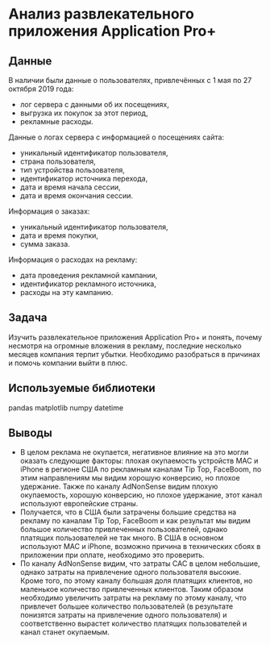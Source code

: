 # Анализ развлекательного приложения Application Pro+

## Данные
В наличии были данные о пользователях, привлечённых с 1 мая по 27 октября 2019 года:
* лог сервера с данными об их посещениях,
* выгрузка их покупок за этот период,
* рекламные расходы.

Данные о логах сервера с информацией о посещениях сайта:
* уникальный идентификатор пользователя,
* страна пользователя,
* тип устройства пользователя,
* идентификатор источника перехода,
* дата и время начала сессии,
* дата и время окончания сессии.

Информация о заказах:
* уникальный идентификатор пользователя,
* дата и время покупки,
* сумма заказа.

Информация о расходах на рекламу:
* дата проведения рекламной кампании,
* идентификатор рекламного источника,
* расходы на эту кампанию.

## Задача
Изучить развлекательное приложения Application Pro+ и понять, почему несмотря на огромные вложения в рекламу, последние несколько месяцев компания терпит убытки. Необходимо разобраться в причинах и помочь компании выйти в плюс.

## Используемые библиотеки
pandas
matplotlib
numpy
datetime

## Выводы
* В целом реклама не окупается, негативное влияние на это могли оказать следующие факторы: плохая окупаемость устройств MAC и iPhone в регионе США по рекламным каналам Tip Top, FaceBoom, по этим направлениям мы видим хорошую конверсию, но плохое удержание. Также по каналу AdNonSense видим плохую окупаемость, хорошую конверсию, но плохое удержание, этот канал используют европейские страны.
* Получается, что в США были затрачены большие средства на рекламу по каналам Tip Top, FaceBoom и как результат мы видим большое количество привлеченных пользователей, однако платящих пользователей не так много. В США в основном используют MAC и iPhone, возможно причина в технических сбоях в приложении при оплате, необходимо это проверить.
* По каналу AdNonSense видим, что затраты CAC в целом небольшие, однако затраты на привлечение одного пользователя высокие. Кроме того, по этому каналу большая доля платящих клиентов, но маленькое количество привлеченных клиентов. Таким образом необходимо увеличить затраты на рекламу по этому каналу, что привлечет большее количество пользователей (в результате понизятся затраты на привлечение одного пользователя) и соответственно вырастет количество платящих пользователей и канал станет окупаемым.